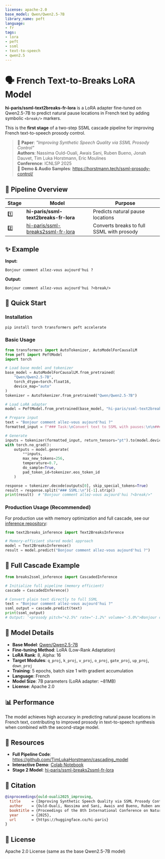 ```yaml
---
license: apache-2.0
base_model: Qwen/Qwen2.5-7B
library_name: peft
language:
- fr
tags:
- lora
- peft
- ssml
- text-to-speech
- qwen2.5
---
```


# 🗣️ French Text-to-Breaks LoRA Model

**hi-paris/ssml-text2breaks-fr-lora** is a LoRA adapter fine-tuned on Qwen2.5-7B to predict natural pause locations in French text by adding symbolic `<break/>` markers.

This is the **first stage** of a two-step SSML cascade pipeline for improving French text-to-speech prosody control.

> 📄 **Paper**: *"Improving Synthetic Speech Quality via SSML Prosody Control"*  
> **Authors**: Nassima Ould-Ouali, Awais Sani, Ruben Bueno, Jonah Dauvet, Tim Luka Horstmann, Eric Moulines  
> **Conference**: ICNLSP 2025  
> 🔗 **Demo & Audio Samples**: https://horstmann.tech/ssml-prosody-control/

## 🧩 Pipeline Overview

| Stage | Model | Purpose |
|-------|-------|---------|
| 1️⃣ | **hi-paris/ssml-text2breaks-fr-lora** | Predicts natural pause locations |
| 2️⃣ | [hi-paris/ssml-breaks2ssml-fr-lora](https://huggingface.co/hi-paris/ssml-breaks2ssml-fr-lora) | Converts breaks to full SSML with prosody |

## ✨ Example

**Input:**
```
Bonjour comment allez-vous aujourd'hui ?
```

**Output:**
```
Bonjour comment allez-vous aujourd'hui ?<break/>
```

## 🚀 Quick Start

### Installation

```bash
pip install torch transformers peft accelerate
```

### Basic Usage

```python
from transformers import AutoTokenizer, AutoModelForCausalLM
from peft import PeftModel
import torch

# Load base model and tokenizer
base_model = AutoModelForCausalLM.from_pretrained(
    "Qwen/Qwen2.5-7B",
    torch_dtype=torch.float16,
    device_map="auto"
)
tokenizer = AutoTokenizer.from_pretrained("Qwen/Qwen2.5-7B")

# Load LoRA adapter
model = PeftModel.from_pretrained(base_model, "hi-paris/ssml-text2breaks-fr-lora")

# Prepare input
text = "Bonjour comment allez-vous aujourd'hui ?"
formatted_input = f"### Task:\nConvert text to SSML with pauses:\n\n### Text:\n{text}\n\n### SSML:\n"

# Generate
inputs = tokenizer(formatted_input, return_tensors="pt").to(model.device)
with torch.no_grad():
    outputs = model.generate(
        **inputs,
        max_new_tokens=256,
        temperature=0.7,
        do_sample=True,
        pad_token_id=tokenizer.eos_token_id
    )

response = tokenizer.decode(outputs[0], skip_special_tokens=True)
result = response.split("### SSML:\n")[-1].strip()
print(result)  # "Bonjour comment allez-vous aujourd'hui ?<break/>"
```

### Production Usage (Recommended)

For production use with memory optimization and full cascade, see our [inference repository](https://github.com/TimLukaHorstmann/cascading_model):

```python
from text2breaks_inference import Text2BreaksInference

# Memory-efficient shared model approach
model = Text2BreaksInference()
result = model.predict("Bonjour comment allez-vous aujourd'hui ?")
```

## 🔧 Full Cascade Example

```python
from breaks2ssml_inference import CascadedInference

# Initialize full pipeline (memory efficient)
cascade = CascadedInference()

# Convert plain text directly to full SSML
text = "Bonjour comment allez-vous aujourd'hui ?"
ssml_output = cascade.predict(text)
print(ssml_output)  
# Output: '<prosody pitch="+2.5%" rate="-1.2%" volume="-5.0%">Bonjour comment allez-vous aujourd'hui ?</prosody><break time="300ms"/>'
```

## 🧠 Model Details

- **Base Model**: [Qwen/Qwen2.5-7B](https://huggingface.co/Qwen/Qwen2.5-7B)
- **Fine-tuning Method**: LoRA (Low-Rank Adaptation)
- **LoRA Rank**: 8, Alpha: 16
- **Target Modules**: `q_proj`, `k_proj`, `v_proj`, `o_proj`, `gate_proj`, `up_proj`, `down_proj`
- **Training**: 5 epochs, batch size 1 with gradient accumulation
- **Language**: French
- **Model Size**: 7B parameters (LoRA adapter: ~81MB)
- **License**: Apache 2.0

## 📊 Performance

The model achieves high accuracy in predicting natural pause locations in French text, contributing to improved prosody in text-to-speech synthesis when combined with the second-stage model.

## 🔗 Resources

- **Full Pipeline Code**: https://github.com/TimLukaHorstmann/cascading_model
- **Interactive Demo**: [Colab Notebook](https://colab.research.google.com/drive/1bFcbJQY9OuY0_zlscqkf9PIgd3dUrIKs?usp=sharing)
- **Stage 2 Model**: [hi-paris/ssml-breaks2ssml-fr-lora](https://huggingface.co/hi-paris/ssml-breaks2ssml-fr-lora)

## 📖 Citation

```bibtex
@inproceedings{ould-ouali2025_improving,
  title     = {Improving Synthetic Speech Quality via SSML Prosody Control},
  author    = {Ould-Ouali, Nassima and Sani, Awais and Bueno, Ruben and Dauvet, Jonah and Horstmann, Tim Luka and Moulines, Eric},
  booktitle = {Proceedings of the 8th International Conference on Natural Language and Speech Processing (ICNLSP)},
  year      = {2025},
  url       = {https://huggingface.co/hi-paris}
}
```

## 📜 License

Apache 2.0 License (same as the base Qwen2.5-7B model)
